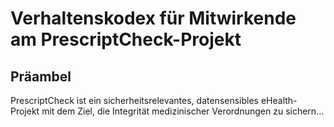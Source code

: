 # Verhaltenskodex für Mitwirkende am PrescriptCheck-Projekt

## Präambel
PrescriptCheck ist ein sicherheitsrelevantes, datensensibles eHealth-Projekt mit dem Ziel, die Integrität medizinischer Verordnungen zu sichern...